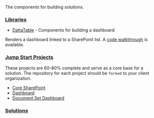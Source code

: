 The components for building solutions.

### [Libraries](/libraries)

* [DattaTable](/dattatable) - Components for building a dashboard

Renders a dashboard linked to a SharePoint list. A [code walkthrough](https://github.com/gunjandatta/sp-dashboard/wiki) is available.

### [Jump Start Projects](/jump-start-projects)

These projects are 60-80% complete and serve as a core base for a solution. The repository for each project should be `forked` to your client organization.

* [Core SharePoint](/jump-start-projects/available-projects/core-sp)
* [Dashboard](/jump-start-projects/available-projects/dashboard)
* [Document Set Dashboard](/jump-start-projects/available-projects/docset-dashboard)

### [Solutions](https://spsprinkles.com)
